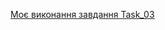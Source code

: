 [Моє виконання завдання Task_03](https://drive.google.com/drive/folders/1ATJV7SpHoxE113D8g6d1xgKxgSy_UGeA)
